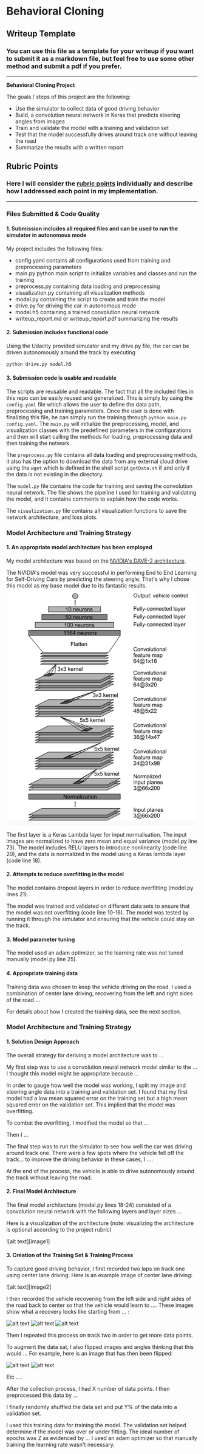 # **Behavioral Cloning** 

## Writeup Template

### You can use this file as a template for your writeup if you want to submit it as a markdown file, but feel free to use some other method and submit a pdf if you prefer.

---

**Behavioral Cloning Project**

The goals / steps of this project are the following:
* Use the simulator to collect data of good driving behavior
* Build, a convolution neural network in Keras that predicts steering angles from images
* Train and validate the model with a training and validation set
* Test that the model successfully drives around track one without leaving the road
* Summarize the results with a written report


[//]: # (Image References)

[modelViz]: ./output_images/model_plot.png "Model Visualization"
[modelViz1]: ./output_images/output.png "Model Visualization1"
[modelLoss]: ./output_images/model01_history.png "Model Loss"
[nvidiaNet]: ./output_images/NvidiaNet.png "NVIDIA Net"
[image3]: ./examples/placeholder_small.png "Recovery Image"
[image4]: ./examples/placeholder_small.png "Recovery Image"
[image5]: ./examples/placeholder_small.png "Recovery Image"
[image6]: ./examples/placeholder_small.png "Normal Image"
[image7]: ./examples/placeholder_small.png "Flipped Image"

## Rubric Points
### Here I will consider the [rubric points](https://review.udacity.com/#!/rubrics/432/view) individually and describe how I addressed each point in my implementation.  

---
### Files Submitted & Code Quality

#### 1. Submission includes all required files and can be used to run the simulator in autonomous mode

My project includes the following files:
* config.yaml contains all configurations used from training and preprocessing parameters
* main.py python main script to initialize variables and classes and run the training
* preprocess.py containing data loading and preprocessing
* visualization.py containing all visualization methods  
* model.py containing the script to create and train the model
* drive.py for driving the car in autonomous mode
* model.h5 containing a trained convolution neural network 
* writeup_report.md or writeup_report.pdf summarizing the results

#### 2. Submission includes functional code
Using the Udacity provided simulator and my drive.py file, the car can be driven autonomously around the track by executing 
```sh
python drive.py model.h5
```

#### 3. Submission code is usable and readable

The scripts are reusable and readable. 
The fact that all the included files in this repo can be easily reused and generalized. 
This is simply by using the `config.yaml` file which allows the user to define the data path,
preprocessing and training parameters. Once the user is done with finalizing this file, he can
simply run the training through `python main.py config.yaml`. The `main.py` will initialize the 
preprocessing, model, and visualization classes with the predefined parameters in the configurations
and then will start calling the methods for loading, preprocessing data and then training the network.

The `preprocess.py` file contains all data loading and preprocessing methods, it also has the option to
download the data from any external cloud drive using the `wget` which is defined in the shell script
`getData.sh` if and only if the data is not existing in the directory.

The `model.py` file contains the code for training and saving the convolution neural network.
The file shows the pipeline I used for training and validating the model, and it contains comments to explain how the code works.

The `visualization.py` file contains all visualization functions to save the network architecture,
and loss plots.

### Model Architecture and Training Strategy

#### 1. An appropriate model architecture has been employed

My model architecture was based on the [NVIDIA's DAVE-2 architecture](https://arxiv.org/pdf/1604.07316v1.pdf).

The NVIDIA's model was very successful in performing End to End Learning for Self-Driving Cars by predicting the steering angle.
That's why I chose this model as my base model due to its fantastic results.
![alttext][nvidiaNet]

The first layer is a Keras Lambda layer for input normalisation. 
The input images are normalized to have zero mean and equal variance (model.py line 73).
The model includes RELU layers to introduce nonlinearity (code line 20), and the data is normalized in the model using a Keras lambda layer (code line 18). 

#### 2. Attempts to reduce overfitting in the model

The model contains dropout layers in order to reduce overfitting (model.py lines 21). 

The model was trained and validated on different data sets to ensure that the model was not overfitting (code line 10-16). The model was tested by running it through the simulator and ensuring that the vehicle could stay on the track.

#### 3. Model parameter tuning

The model used an adam optimizer, so the learning rate was not tuned manually (model.py line 25).

#### 4. Appropriate training data

Training data was chosen to keep the vehicle driving on the road. I used a combination of center lane driving, recovering from the left and right sides of the road ... 

For details about how I created the training data, see the next section. 

### Model Architecture and Training Strategy

#### 1. Solution Design Approach

The overall strategy for deriving a model architecture was to ...

My first step was to use a convolution neural network model similar to the ... I thought this model might be appropriate because ...

In order to gauge how well the model was working, I split my image and steering angle data into a training and validation set. I found that my first model had a low mean squared error on the training set but a high mean squared error on the validation set. This implied that the model was overfitting. 

To combat the overfitting, I modified the model so that ...

Then I ... 

The final step was to run the simulator to see how well the car was driving around track one. There were a few spots where the vehicle fell off the track... to improve the driving behavior in these cases, I ....

At the end of the process, the vehicle is able to drive autonomously around the track without leaving the road.

#### 2. Final Model Architecture

The final model architecture (model.py lines 18-24) consisted of a convolution neural network with the following layers and layer sizes ...

Here is a visualization of the architecture (note: visualizing the architecture is optional according to the project rubric)

![alt text][image1]

#### 3. Creation of the Training Set & Training Process

To capture good driving behavior, I first recorded two laps on track one using center lane driving. Here is an example image of center lane driving:

![alt text][image2]

I then recorded the vehicle recovering from the left side and right sides of the road back to center so that the vehicle would learn to .... These images show what a recovery looks like starting from ... :

![alt text][image3]
![alt text][image4]
![alt text][image5]

Then I repeated this process on track two in order to get more data points.

To augment the data sat, I also flipped images and angles thinking that this would ... For example, here is an image that has then been flipped:

![alt text][image6]
![alt text][image7]

Etc ....

After the collection process, I had X number of data points. I then preprocessed this data by ...


I finally randomly shuffled the data set and put Y% of the data into a validation set. 

I used this training data for training the model. The validation set helped determine if the model was over or under fitting. The ideal number of epochs was Z as evidenced by ... I used an adam optimizer so that manually training the learning rate wasn't necessary.
